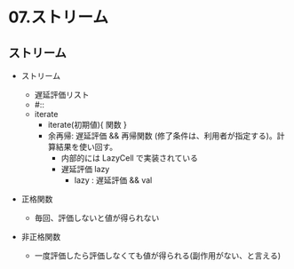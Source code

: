 # 07.ストリーム

## ストリーム

- ストリーム
  - 遅延評価リスト
  - #::
  - iterate
    - iterate(初期値){ 関数 }
    - 余再帰: 遅延評価 && 再帰関数 (修了条件は、利用者が指定する)。計算結果を使い回す。
      - 内部的には LazyCell で実装されている
      - 遅延評価 lazy
        - lazy : 遅延評価 && val

- 正格関数
  - 毎回、評価しないと値が得られない
- 非正格関数
  - 一度評価したら評価しなくても値が得られる(副作用がない、と言える)